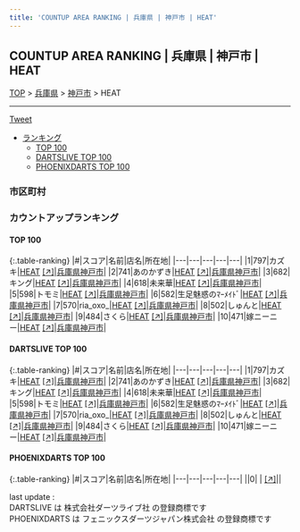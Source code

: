 ```yaml
---
title: 'COUNTUP AREA RANKING | 兵庫県 | 神戸市 | HEAT'
---
```

## COUNTUP AREA RANKING | 兵庫県 | 神戸市 | HEAT

[TOP](/darts/rank/) > [兵庫県](/darts/rank/兵庫県/) > [神戸市](/darts/rank/兵庫県/神戸市/) > HEAT

___

<a href="https://twitter.com/share?ref_src=twsrc%5Etfw" data-text="COUNTUP AREA RANKING | 兵庫県神戸市HEAT" class="twitter-share-button" data-hashtags="DARTSLIVE,PHOENIXDARTS,darts,ダーツ" data-show-count="false">Tweet</a>

* [ランキング](#カウントアップランキング)
    * [TOP 100](#top-100)
    * [DARTSLIVE TOP 100](#dartslive-top-100)
    * [PHOENIXDARTS TOP 100](#phoenixdarts-top-100)

### 市区町村

<ul>

</ul>

### カウントアップランキング

#### TOP 100



{:.table-ranking}
|#|スコア|名前|店名|所在地|
|---|---|---|---|---|
|1|797|<span class="rank-name-dl">カズキ</span>|<a href="/darts/rank/shops/17aaa4240121ae0da3f63593b5358cc4.html">HEAT</a> <a href="https://search.dartslive.com/jp/shop/17aaa4240121ae0da3f63593b5358cc4">[↗]</a>|<a href="/darts/rank/兵庫県/神戸市">兵庫県神戸市</a>|
|2|741|<span class="rank-name-dl">あのかずき</span>|<a href="/darts/rank/shops/17aaa4240121ae0da3f63593b5358cc4.html">HEAT</a> <a href="https://search.dartslive.com/jp/shop/17aaa4240121ae0da3f63593b5358cc4">[↗]</a>|<a href="/darts/rank/兵庫県/神戸市">兵庫県神戸市</a>|
|3|682|<span class="rank-name-dl">キング</span>|<a href="/darts/rank/shops/17aaa4240121ae0da3f63593b5358cc4.html">HEAT</a> <a href="https://search.dartslive.com/jp/shop/17aaa4240121ae0da3f63593b5358cc4">[↗]</a>|<a href="/darts/rank/兵庫県/神戸市">兵庫県神戸市</a>|
|4|618|<span class="rank-name-dl">未来華</span>|<a href="/darts/rank/shops/17aaa4240121ae0da3f63593b5358cc4.html">HEAT</a> <a href="https://search.dartslive.com/jp/shop/17aaa4240121ae0da3f63593b5358cc4">[↗]</a>|<a href="/darts/rank/兵庫県/神戸市">兵庫県神戸市</a>|
|5|598|<span class="rank-name-dl">トモミ</span>|<a href="/darts/rank/shops/17aaa4240121ae0da3f63593b5358cc4.html">HEAT</a> <a href="https://search.dartslive.com/jp/shop/17aaa4240121ae0da3f63593b5358cc4">[↗]</a>|<a href="/darts/rank/兵庫県/神戸市">兵庫県神戸市</a>|
|6|582|<span class="rank-name-dl">生足魅惑のﾏｰﾒｲﾄﾞ</span>|<a href="/darts/rank/shops/17aaa4240121ae0da3f63593b5358cc4.html">HEAT</a> <a href="https://search.dartslive.com/jp/shop/17aaa4240121ae0da3f63593b5358cc4">[↗]</a>|<a href="/darts/rank/兵庫県/神戸市">兵庫県神戸市</a>|
|7|570|<span class="rank-name-dl">ria_oxo_</span>|<a href="/darts/rank/shops/17aaa4240121ae0da3f63593b5358cc4.html">HEAT</a> <a href="https://search.dartslive.com/jp/shop/17aaa4240121ae0da3f63593b5358cc4">[↗]</a>|<a href="/darts/rank/兵庫県/神戸市">兵庫県神戸市</a>|
|8|502|<span class="rank-name-dl">しゅんと</span>|<a href="/darts/rank/shops/17aaa4240121ae0da3f63593b5358cc4.html">HEAT</a> <a href="https://search.dartslive.com/jp/shop/17aaa4240121ae0da3f63593b5358cc4">[↗]</a>|<a href="/darts/rank/兵庫県/神戸市">兵庫県神戸市</a>|
|9|484|<span class="rank-name-dl">さくら</span>|<a href="/darts/rank/shops/17aaa4240121ae0da3f63593b5358cc4.html">HEAT</a> <a href="https://search.dartslive.com/jp/shop/17aaa4240121ae0da3f63593b5358cc4">[↗]</a>|<a href="/darts/rank/兵庫県/神戸市">兵庫県神戸市</a>|
|10|471|<span class="rank-name-dl">嫁ニーニー</span>|<a href="/darts/rank/shops/17aaa4240121ae0da3f63593b5358cc4.html">HEAT</a> <a href="https://search.dartslive.com/jp/shop/17aaa4240121ae0da3f63593b5358cc4">[↗]</a>|<a href="/darts/rank/兵庫県/神戸市">兵庫県神戸市</a>|


#### DARTSLIVE TOP 100



{:.table-ranking}
|#|スコア|名前|店名|所在地|
|---|---|---|---|---|
|1|797|<span class="rank-name-dl">カズキ</span>|<a href="/darts/rank/shops/17aaa4240121ae0da3f63593b5358cc4.html">HEAT</a> <a href="https://search.dartslive.com/jp/shop/17aaa4240121ae0da3f63593b5358cc4">[↗]</a>|<a href="/darts/rank/兵庫県/神戸市">兵庫県神戸市</a>|
|2|741|<span class="rank-name-dl">あのかずき</span>|<a href="/darts/rank/shops/17aaa4240121ae0da3f63593b5358cc4.html">HEAT</a> <a href="https://search.dartslive.com/jp/shop/17aaa4240121ae0da3f63593b5358cc4">[↗]</a>|<a href="/darts/rank/兵庫県/神戸市">兵庫県神戸市</a>|
|3|682|<span class="rank-name-dl">キング</span>|<a href="/darts/rank/shops/17aaa4240121ae0da3f63593b5358cc4.html">HEAT</a> <a href="https://search.dartslive.com/jp/shop/17aaa4240121ae0da3f63593b5358cc4">[↗]</a>|<a href="/darts/rank/兵庫県/神戸市">兵庫県神戸市</a>|
|4|618|<span class="rank-name-dl">未来華</span>|<a href="/darts/rank/shops/17aaa4240121ae0da3f63593b5358cc4.html">HEAT</a> <a href="https://search.dartslive.com/jp/shop/17aaa4240121ae0da3f63593b5358cc4">[↗]</a>|<a href="/darts/rank/兵庫県/神戸市">兵庫県神戸市</a>|
|5|598|<span class="rank-name-dl">トモミ</span>|<a href="/darts/rank/shops/17aaa4240121ae0da3f63593b5358cc4.html">HEAT</a> <a href="https://search.dartslive.com/jp/shop/17aaa4240121ae0da3f63593b5358cc4">[↗]</a>|<a href="/darts/rank/兵庫県/神戸市">兵庫県神戸市</a>|
|6|582|<span class="rank-name-dl">生足魅惑のﾏｰﾒｲﾄﾞ</span>|<a href="/darts/rank/shops/17aaa4240121ae0da3f63593b5358cc4.html">HEAT</a> <a href="https://search.dartslive.com/jp/shop/17aaa4240121ae0da3f63593b5358cc4">[↗]</a>|<a href="/darts/rank/兵庫県/神戸市">兵庫県神戸市</a>|
|7|570|<span class="rank-name-dl">ria_oxo_</span>|<a href="/darts/rank/shops/17aaa4240121ae0da3f63593b5358cc4.html">HEAT</a> <a href="https://search.dartslive.com/jp/shop/17aaa4240121ae0da3f63593b5358cc4">[↗]</a>|<a href="/darts/rank/兵庫県/神戸市">兵庫県神戸市</a>|
|8|502|<span class="rank-name-dl">しゅんと</span>|<a href="/darts/rank/shops/17aaa4240121ae0da3f63593b5358cc4.html">HEAT</a> <a href="https://search.dartslive.com/jp/shop/17aaa4240121ae0da3f63593b5358cc4">[↗]</a>|<a href="/darts/rank/兵庫県/神戸市">兵庫県神戸市</a>|
|9|484|<span class="rank-name-dl">さくら</span>|<a href="/darts/rank/shops/17aaa4240121ae0da3f63593b5358cc4.html">HEAT</a> <a href="https://search.dartslive.com/jp/shop/17aaa4240121ae0da3f63593b5358cc4">[↗]</a>|<a href="/darts/rank/兵庫県/神戸市">兵庫県神戸市</a>|
|10|471|<span class="rank-name-dl">嫁ニーニー</span>|<a href="/darts/rank/shops/17aaa4240121ae0da3f63593b5358cc4.html">HEAT</a> <a href="https://search.dartslive.com/jp/shop/17aaa4240121ae0da3f63593b5358cc4">[↗]</a>|<a href="/darts/rank/兵庫県/神戸市">兵庫県神戸市</a>|


#### PHOENIXDARTS TOP 100



{:.table-ranking}
|#|スコア|名前|店名|所在地|
|---|---|---|---|---|
||0|<span class="rank-name-dl"> </span>|<a href="/darts/rank/shops/.html"></a> <a href="">[↗]</a>|<a href="/darts/rank//"></a>|


<div class="footer border-top border-gray-light mt-5 pt-3 text-right text-gray">
    last update : <span style="font-weight: italic" id="foot_last_modified"></span><br />
    DARTSLIVE は 株式会社ダーツライブ社 の登録商標です<br />
    PHOENIXDARTS は フェニックスダーツジャパン株式会社 の登録商標です<br />
</div>

<script src="https://cdnjs.cloudflare.com/ajax/libs/jquery.tablesorter/2.31.3/js/jquery.tablesorter.min.js" integrity="sha512-qzgd5cYSZcosqpzpn7zF2ZId8f/8CHmFKZ8j7mU4OUXTNRd5g+ZHBPsgKEwoqxCtdQvExE5LprwwPAgoicguNg==" crossorigin="anonymous" referrerpolicy="no-referrer"></script>
<link rel="stylesheet" href="https://cdnjs.cloudflare.com/ajax/libs/jquery.tablesorter/2.31.3/css/theme.default.min.css" integrity="sha512-wghhOJkjQX0Lh3NSWvNKeZ0ZpNn+SPVXX1Qyc9OCaogADktxrBiBdKGDoqVUOyhStvMBmJQ8ZdMHiR3wuEq8+w==" crossorigin="anonymous" referrerpolicy="no-referrer" />
<script>
$(function() {
    $(".table-ranking").tablesorter({sortList:[[0, 0]]});
    $("#foot_last_modified").text(formatDate(new Date(document.lastModified), 'yyyy-MM-dd HH:mm:ss'));
});
</script>

<script async src="https://platform.twitter.com/widgets.js" charset="utf-8"></script>
